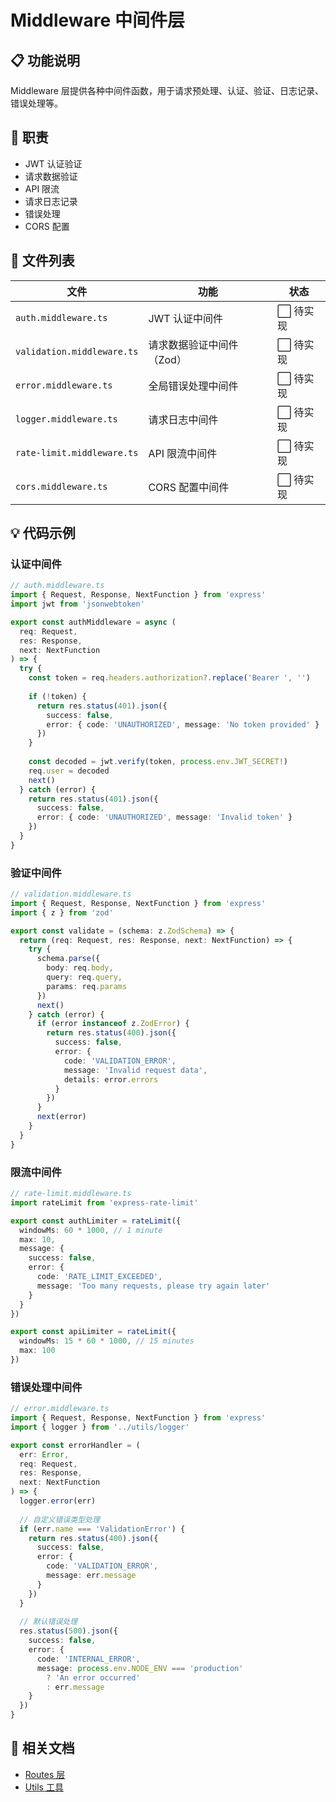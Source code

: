 # Middleware 中间件层

## 📋 功能说明

Middleware 层提供各种中间件函数，用于请求预处理、认证、验证、日志记录、错误处理等。

## 🎯 职责

- JWT 认证验证
- 请求数据验证
- API 限流
- 请求日志记录
- 错误处理
- CORS 配置

## 📁 文件列表

| 文件 | 功能 | 状态 |
|------|------|------|
| `auth.middleware.ts` | JWT 认证中间件 | ⬜ 待实现 |
| `validation.middleware.ts` | 请求数据验证中间件（Zod） | ⬜ 待实现 |
| `error.middleware.ts` | 全局错误处理中间件 | ⬜ 待实现 |
| `logger.middleware.ts` | 请求日志中间件 | ⬜ 待实现 |
| `rate-limit.middleware.ts` | API 限流中间件 | ⬜ 待实现 |
| `cors.middleware.ts` | CORS 配置中间件 | ⬜ 待实现 |

## 💡 代码示例

### 认证中间件

```typescript
// auth.middleware.ts
import { Request, Response, NextFunction } from 'express'
import jwt from 'jsonwebtoken'

export const authMiddleware = async (
  req: Request,
  res: Response,
  next: NextFunction
) => {
  try {
    const token = req.headers.authorization?.replace('Bearer ', '')
    
    if (!token) {
      return res.status(401).json({
        success: false,
        error: { code: 'UNAUTHORIZED', message: 'No token provided' }
      })
    }
    
    const decoded = jwt.verify(token, process.env.JWT_SECRET!)
    req.user = decoded
    next()
  } catch (error) {
    return res.status(401).json({
      success: false,
      error: { code: 'UNAUTHORIZED', message: 'Invalid token' }
    })
  }
}
```

### 验证中间件

```typescript
// validation.middleware.ts
import { Request, Response, NextFunction } from 'express'
import { z } from 'zod'

export const validate = (schema: z.ZodSchema) => {
  return (req: Request, res: Response, next: NextFunction) => {
    try {
      schema.parse({
        body: req.body,
        query: req.query,
        params: req.params
      })
      next()
    } catch (error) {
      if (error instanceof z.ZodError) {
        return res.status(400).json({
          success: false,
          error: {
            code: 'VALIDATION_ERROR',
            message: 'Invalid request data',
            details: error.errors
          }
        })
      }
      next(error)
    }
  }
}
```

### 限流中间件

```typescript
// rate-limit.middleware.ts
import rateLimit from 'express-rate-limit'

export const authLimiter = rateLimit({
  windowMs: 60 * 1000, // 1 minute
  max: 10,
  message: {
    success: false,
    error: {
      code: 'RATE_LIMIT_EXCEEDED',
      message: 'Too many requests, please try again later'
    }
  }
})

export const apiLimiter = rateLimit({
  windowMs: 15 * 60 * 1000, // 15 minutes
  max: 100
})
```

### 错误处理中间件

```typescript
// error.middleware.ts
import { Request, Response, NextFunction } from 'express'
import { logger } from '../utils/logger'

export const errorHandler = (
  err: Error,
  req: Request,
  res: Response,
  next: NextFunction
) => {
  logger.error(err)
  
  // 自定义错误类型处理
  if (err.name === 'ValidationError') {
    return res.status(400).json({
      success: false,
      error: {
        code: 'VALIDATION_ERROR',
        message: err.message
      }
    })
  }
  
  // 默认错误处理
  res.status(500).json({
    success: false,
    error: {
      code: 'INTERNAL_ERROR',
      message: process.env.NODE_ENV === 'production'
        ? 'An error occurred'
        : err.message
    }
  })
}
```

## 🔗 相关文档

- [Routes 层](../routes/README.md)
- [Utils 工具](../utils/README.md)

